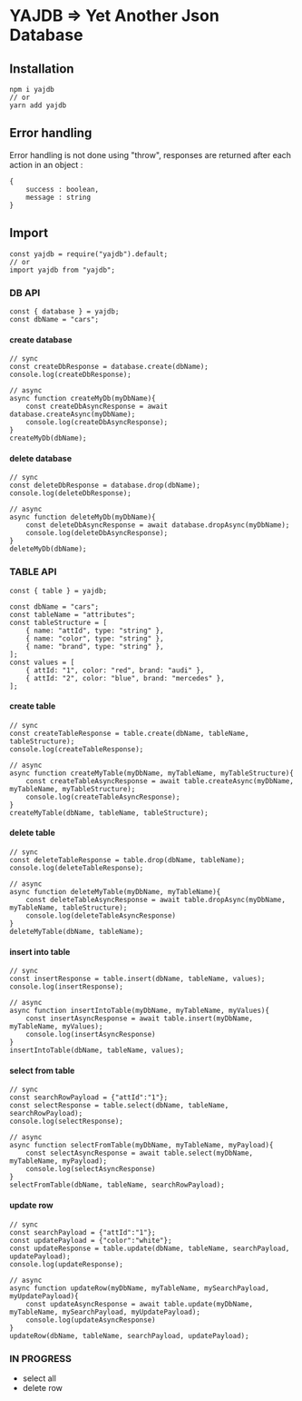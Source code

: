 # YAJDB => Yet Another Json Database

## Installation

    npm i yajdb
    // or
    yarn add yajdb

## Error handling

Error handling is not done using "throw", responses are returned after each action in an object :

    {
        success : boolean,
        message : string
    }

## Import

    const yajdb = require("yajdb").default;
    // or
    import yajdb from "yajdb";

### DB API

    const { database } = yajdb;
    const dbName = "cars";

#### create database

    // sync
    const createDbResponse = database.create(dbName);
    console.log(createDbResponse);

    // async
    async function createMyDb(myDbName){
        const createDbAsyncResponse = await database.createAsync(myDbName);
        console.log(createDbAsyncResponse);
    }
    createMyDb(dbName);

#### delete database

    // sync
    const deleteDbResponse = database.drop(dbName);
    console.log(deleteDbResponse);

    // async
    async function deleteMyDb(myDbName){
        const deleteDbAsyncResponse = await database.dropAsync(myDbName);
        console.log(deleteDbAsyncResponse);
    }
    deleteMyDb(dbName);

### TABLE API

    const { table } = yajdb;

    const dbName = "cars";
    const tableName = "attributes";
    const tableStructure = [
        { name: "attId", type: "string" },
        { name: "color", type: "string" },
        { name: "brand", type: "string" },
    ];
    const values = [
        { attId: "1", color: "red", brand: "audi" },
        { attId: "2", color: "blue", brand: "mercedes" },
    ];

#### create table

    // sync
    const createTableResponse = table.create(dbName, tableName, tableStructure);
    console.log(createTableResponse);

    // async
    async function createMyTable(myDbName, myTableName, myTableStructure){
        const createTableAsyncResponse = await table.createAsync(myDbName, myTableName, myTableStructure);
        console.log(createTableAsyncResponse);
    }
    createMyTable(dbName, tableName, tableStructure);

#### delete table

    // sync
    const deleteTableResponse = table.drop(dbName, tableName);
    console.log(deleteTableResponse);

    // async
    async function deleteMyTable(myDbName, myTableName){
        const deleteTableAsyncResponse = await table.dropAsync(myDbName, myTableName, tableStructure);
        console.log(deleteTableAsyncResponse)
    }
    deleteMyTable(dbName, tableName);

#### insert into table

    // sync
    const insertResponse = table.insert(dbName, tableName, values);
    console.log(insertResponse);

    // async
    async function insertIntoTable(myDbName, myTableName, myValues){
        const insertAsyncResponse = await table.insert(myDbName, myTableName, myValues);
        console.log(insertAsyncResponse)
    }
    insertIntoTable(dbName, tableName, values);

#### select from table

    // sync
    const searchRowPayload = {"attId":"1"};
    const selectResponse = table.select(dbName, tableName, searchRowPayload);
    console.log(selectResponse);

    // async
    async function selectFromTable(myDbName, myTableName, myPayload){
        const selectAsyncResponse = await table.select(myDbName, myTableName, myPayload);
        console.log(selectAsyncResponse)
    }
    selectFromTable(dbName, tableName, searchRowPayload);

#### update row

    // sync
    const searchPayload = {"attId":"1"};
    const updatePayload = {"color":"white"};
    const updateResponse = table.update(dbName, tableName, searchPayload, updatePayload);
    console.log(updateResponse);

    // async
    async function updateRow(myDbName, myTableName, mySearchPayload, myUpdatePayload){
        const updateAsyncResponse = await table.update(myDbName, myTableName, mySearchPayload, myUpdatePayload);
        console.log(updateAsyncResponse)
    }
    updateRow(dbName, tableName, searchPayload, updatePayload);

### IN PROGRESS

- select all
- delete row
